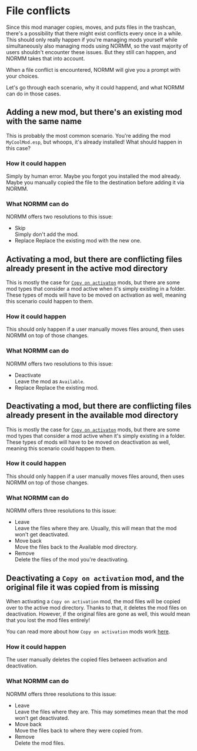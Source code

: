 # File conflicts
Since this mod manager copies, moves, and puts files in the trashcan, there's a possibility that there might exist conflicts every once in a while. This should only really happen if you're managing mods yourself while simultaneously also managing mods using NORMM, so the vast majority of users shouldn't encounter these issues. But they still can happen, and NORMM takes that into account.

When a file conflict is encountered, NORMM will give you a prompt with your choices.

Let's go through each scenario, why it could happend, and what NORMM can do in those cases.

## Adding a new mod, but there's an existing mod with the same name
This is probably the most common scenario. You're adding the mod `MyCoolMod.esp`, but whoops, it's already installed! What should happen in this case?

### How it could happen
Simply by human error. Maybe you forgot you installed the mod already. Maybe you manually copied the file to the destination before adding it via NORMM.

### What NORMM can do
NORMM offers two resolutions to this issue:
* Skip  
    Simply don't add the mod.
* Replace
    Replace the existing mod with the new one.

## Activating a mod, but there are conflicting files already present in the active mod directory
This is mostly the case for [`Copy on activaton`](/docs/add-modes.md) mods, but there are some mod types that consider a mod active when it's simply existing in a folder. These types of mods will have to be moved on activation as well, meaning this scenario could happen to them.

### How it could happen
This should only happen if a user manually moves files around, then uses NORMM on top of those changes.

### What NORMM can do
NORMM offers two resolutions to this issue:
* Deactivate  
    Leave the mod as `Available`.
* Replace
    Replace the existing mod.

## Deactivating a mod, but there are conflicting files already present in the available mod directory
This is mostly the case for [`Copy on activaton`](/docs/add-modes.md) mods, but there are some mod types that consider a mod active when it's simply existing in a folder. These types of mods will have to be moved on deactivation as well, meaning this scenario could happen to them.

### How it could happen
This should only happen if a user manually moves files around, then uses NORMM on top of those changes.

### What NORMM can do
NORMM offers three resolutions to this issue:
* Leave  
    Leave the files where they are. Usually, this will mean that the mod won't get deactivated.
* Move back  
    Move the files back to the Available mod directory.
* Remove  
    Delete the files of the mod you're deactivating.

## Deactivating a `Copy on activation` mod, and the original file it was copied from is missing
When activating a `Copy on activation` mod, the mod files will be copied over to the active mod directory. Thanks to that, it deletes the mod files on deactivation. However, if the original files are gone as well, this would mean that you lost the mod files entirely!

You can read more about how `Copy on activation` mods work [here](/docs/add-modes.md).

### How it could happen
The user manually deletes the copied files between activation and deactivation.

### What NORMM can do
NORMM offers three resolutions to this issue:
* Leave  
    Leave the files where they are. This may sometimes mean that the mod won't get deactivated.
* Move back  
    Move the files back to where they were copied from.
* Remove  
    Delete the mod files.
